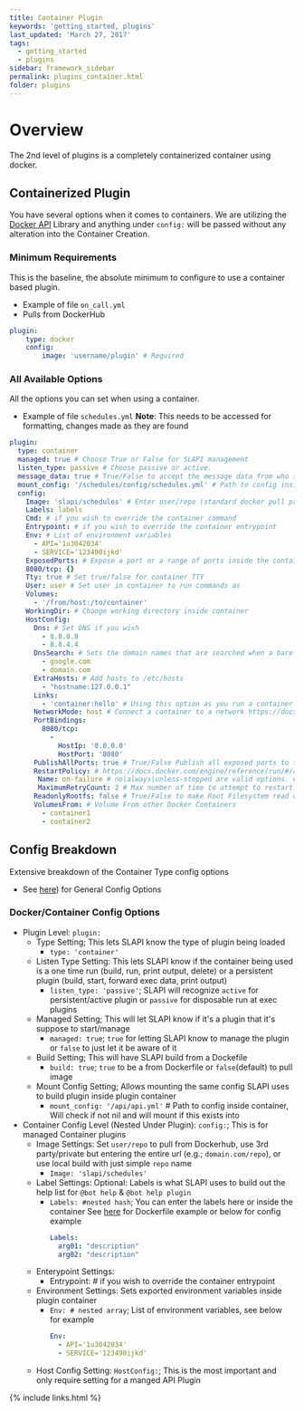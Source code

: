 ```yaml
---
title: Container Plugin
keywords: 'getting_started, plugins'
last_updated: 'March 27, 2017'
tags:
  - getting_started
  - plugins
sidebar: framework_sidebar
permalink: plugins_container.html
folder: plugins
---
```


# Overview

The 2nd level of plugins is a completely containerized container using docker.

## Containerized Plugin

You have several options when it comes to containers. We are utilizing the [Docker API](https://github.com/swipely/docker-api#containers) Library and anything under `config:` will be passed without any alteration into the Container Creation.

### Minimum Requirements

This is the baseline, the absolute minimum to configure to use a container based plugin.

-   Example of file `on_call.yml`
-   Pulls from DockerHub

```yaml
plugin:
    type: docker
    config:
        image: 'username/plugin' # Required
```

### All Available Options

All the options you can set when using a container.

-   Example of file `schedules.yml` **Note**: This needs to be accessed for formatting, changes made as they are found

```yaml
plugin:
  type: container
  managed: true # Choose True or False for SLAPI management
  listen_type: passive # Choose passive or active.
  message_data: true # True/False to accept the message data from who sent a message
  mount_config: '/schedules/config/schedules.yml' # Path to config inside container, Will check if not nil and will mount if this exists into container
  config:
    Image: 'slapi/schedules' # Enter user/repo (standard docker pull procedures), you can also pull from a private repo via domain.com/repo
    Labels: labels
    Cmd: # if you wish to override the container command
    Entrypoint: # if you wish to override the container entrypoint
    Env: # List of environment variables
      - API='1u3042034'
      - SERVICE='123490ijkd'
    ExposedPorts: # Expose a port or a range of ports inside the container.
    8080/tcp: {}
    Tty: true # Set true/false for container TTY
    User: user # Set user in container to run commands as
    Volumes:
      - '/from/host:/to/container'
    WorkingDir: # Change working directory inside container
    HostConfig:
      Dns: # Set DNS if you wish
        - 8.8.8.8
        - 8.8.4.4
      DnsSearch: # Sets the domain names that are searched when a bare unqualified hostname is used inside of the container
        - google.com
        - domain.com
      ExtraHosts: # Add hosts to /etc/hosts
        - "hostname:127.0.0.1"
      Links:
        - 'container:hello' # Using this option as you run a container gives the new container’s /etc/hosts an extra entry named ALIAS that points to the IP address of the container identified by CONTAINER_NAME_or_ID.
      NetworkMode: host # Connect a container to a network https://docs.docker.com/engine/reference/run/#/network-settings
      PortBindings:
        8080/tcp:
          -
            HostIp: '0.0.0.0'
            HostPort: '8080'
      PublishAllPorts: true # True/False Publish all exposed ports to the host interfaces
      RestartPolicy: # https://docs.docker.com/engine/reference/run/#/restart-policies---restart
       Name: on-failure # no|always|unless-stopped are valid options. on-failure requires MaximumRetryCount
       MaximumRetryCount: 2 # Max number of time to attempt to restart container/plugin before quiting
      ReadonlyRootfs: false # True/False to make Root Filesystem read only
      VolumesFrom: # Volume From other Docker Containers
        - container1
        - container2
```

## Config Breakdown
Extensive breakdown of the Container Type config options

-   See [here](https://imperiallabs.github.io/plugins_script.html#config-breakdown)) for General Config Options

### Docker/Container Config Options
-   Plugin Level: `plugin:`
    -   Type Setting; This lets SLAPI know the type of plugin being loaded
        -   `type: 'container'`
    -   Listen Type Setting: This lets SLAPI know if the container being used is a one time run (build, run, print output, delete) or a persistent plugin (build, start, forward exec data, print output)
        -   `listen_type: 'passive'`; SLAPI will recognize `active` for persistent/active plugin or `passive` for disposable run at exec plugins
    -   Managed Setting; This will let SLAPI know if it's a plugin that it's suppose to start/manage
        -   `managed: true`; `true` for letting SLAPI know to manage the plugin or `false` to just let it be aware of it
    -   Build Setting; This will have SLAPI build from a Dockefile
        -   `build: true`; `true` to be a from Dockerfile or `false`(default) to pull image
    -   Mount Config Setting; Allows mounting the same config SLAPI uses to build plugin inside plugin container
        -   `mount_config: '/api/api.yml'` # Path to config inside container, Will check if not nil and will mount if this exists into
-   Container Config Level (Nested Under Plugin): `config:`; This is for managed Container plugins
    -   Image Settings: Set `user/repo` to pull from Dockerhub, use 3rd party/private but entering the entire url (e.g.; `domain.com/repo`), or use local build with just simple `repo` name
        -   `Image: 'slapi/schedules'`
    -   Label Settings: Optional: Labels is what SLAPI uses to build out the help list for `@bot help` & `@bot help plugin`
        -   `Labels: #nested hash`; You can enter the labels here or inside the container See [here](https://github.com/ImperialLabs/slapi/blob/master/examples/Dockerfile) for Dockerfile example or below for config example
            ```yaml
            Labels:
              arg01: "description"
              arg02: "description"
            ```
    -   Enterypoint Settings:
        -   Entrypoint: # if you wish to override the container entrypoint
    -   Environment Settings: Sets exported environment variables inside plugin container
        -   `Env: # nested array`; List of environment variables, see below for example
            ```yaml
            Env:
              - API='1u3042034'
              - SERVICE='123490ijkd'
            ```
    -   Host Config Setting: `HostConfig:`; This is the most important and only require setting for a manged API Plugin

{% include links.html %}
